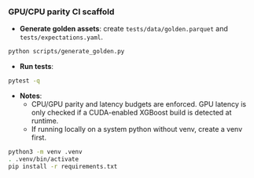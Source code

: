 ### GPU/CPU parity CI scaffold

- **Generate golden assets**: create `tests/data/golden.parquet` and `tests/expectations.yaml`.

```bash
python scripts/generate_golden.py
```

- **Run tests**:

```bash
pytest -q
```

- **Notes**:
  - CPU/GPU parity and latency budgets are enforced. GPU latency is only checked if a CUDA-enabled XGBoost build is detected at runtime.
  - If running locally on a system python without venv, create a venv first.

```bash
python3 -m venv .venv
. .venv/bin/activate
pip install -r requirements.txt
```
